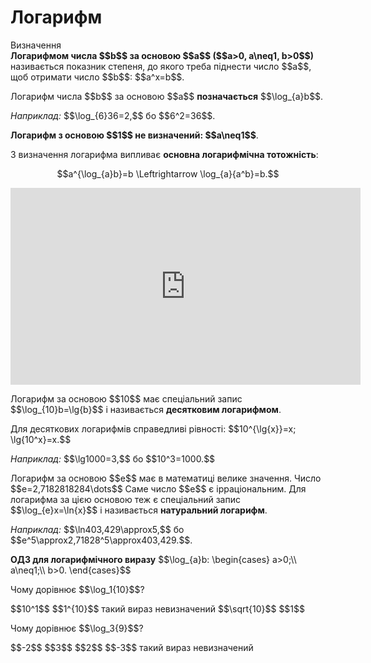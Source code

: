 # Логарифм

<div class="space">
<div class="eoz-wrap">
<span class="eoz">Визначення</span> 
<div class="eoz-text">
<b>Логарифмом числа $$b$$ за основою $$a$$ ($$a>0, a\neq1, b>0$$)</b> називається показник степеня, до якого треба піднести число $$a$$, щоб отримати число $$b$$: $$a^x=b$$.
</div>
</div>
</div>

<p>Логарифм числа $$b$$ за основою $$a$$ <b>позначається</b> $$\log_{a}b$$.</p>
<div class="space"></div>
<p><i>Наприклад:</i> $$\log_{6}36=2,$$ бо $$6^2=36$$.</p>
<div class="space"></div>
<p><b>Логарифм з основою $$1$$ не визначений: $$a\neq1$$</b>.</p>

<p>З визначення логарифма випливає <b>основна логарифмічна тотожність</b>:</p>

<p align="center">$$a^{\log_{a}b}=b \Leftrightarrow \log_{a}{a^b}=b.$$</p>

<p><div class="fluidMedia">
<iframe align="center" width="560" height="315" src="https://www.youtube.com/embed/DRNF38JX5vg" frameborder="0" allowfullscreen></iframe>
</div>
<div class="popup">
</div></p>

<p>Логарифм за основою $$10$$ має спеціальний запис $$\log_{10}b=\lg{b}$$ і називається <b>десятковим логарифмом</b>.</p>

<p>Для десяткових логарифмів справедливі рівності: $$10^{\lg{x}}=x; \lg{10^x}=x.$$</p>

<p><i>Наприклад:</i> $$\lg1000=3,$$ бо $$10^3=1000.$$</p>

<p>Логарифм за основою $$e$$ має в математиці велике значення. Число $$e=2,7182818284\dots$$ Саме число $$e$$ є ірраціональним. Для логарифма за цією основою теж є спеціальний запис $$\log_{e}x=\ln{x}$$ і називається <b>натуральний логарифм</b>.</p>
<div class="space"></div>
<p><i>Наприклад:</i> $$\ln403,429\approx5,$$ бо $$e^5\approx2,71828^5\approx403,429.$$.</p>
<div class="space"></div>
<p><b>ОДЗ для логарифмічного виразу</b> $$\log_{a}b: \begin{cases}
a>0;\\
a\neq1;\\
b>0.
\end{cases}$$</p>

<div class="space"></div>

<quiz correctLabel="correct" incorrectLabel="incorrect" checkLabel="check">
    <question text="">
        <p>Чому дорівнює $$\log_1{10}$$?</p>
        <answer>$$10^1$$</answer>
        <answer>$$1^{10}$$</answer>
        <answer correct>такий вираз невизначений</answer>
        <answer>$$\sqrt{10}$$</answer>
        <answer>$$1$$</answer>
    </question>
    <question text="">
        <p>Чому дорівнює $$\log_3{9}$$?</p>
        <answer>$$-2$$</answer>
        <answer>$$3$$</answer>
        <answer correct>$$2$$</answer>
        <answer>$$-3$$</answer>
        <answer>такий вираз невизначений</answer>
    </question>
</quiz>

